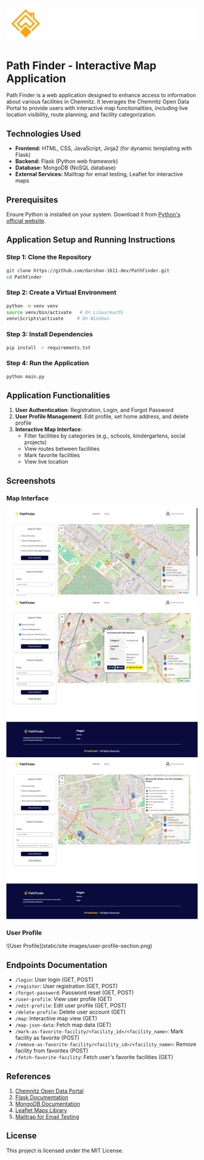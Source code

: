![Path Finder Logo](static/images/logo-white-svg.svg)

# Path Finder - Interactive Map Application

Path Finder is a web application designed to enhance access to information about various facilities in Chemnitz. It leverages the Chemnitz Open Data Portal to provide users with interactive map functionalities, including live location visibility, route planning, and facility categorization.

## Technologies Used
- **Frontend:** HTML, CSS, JavaScript, Jinja2 (for dynamic templating with Flask)
- **Backend:** Flask (Python web framework)
- **Database:** MongoDB (NoSQL database)
- **External Services:** Mailtrap for email testing, Leaflet for interactive maps

## Prerequisites
Ensure Python is installed on your system. Download it from [Python's official website](https://www.python.org/).

## Application Setup and Running Instructions

### Step 1: Clone the Repository
```bash
git clone https://github.com/darshan-1611-dev/PathFinder.git
cd PathFinder
```

### Step 2: Create a Virtual Environment
```bash
python -m venv venv
source venv/bin/activate   # On Linux/macOS
venv\Scripts\activate     # On Windows
```

### Step 3: Install Dependencies
```bash
pip install -r requirements.txt
```

### Step 4: Run the Application
```bash
python main.py
```

## Application Functionalities
1. **User Authentication**: Registration, Login, and Forgot Password
2. **User Profile Management**: Edit profile, set home address, and delete profile
3. **Interactive Map Interface**:
   - Filter facilities by categories (e.g., schools, kindergartens, social projects)
   - View routes between facilities
   - Mark favorite facilities
   - View live location

## Screenshots

### Map Interface
![Map Interface](static/siteimages/map-default-page.png)
![Map Interface](static/siteimages/map-with-popup.png)
![Map Interface](static/siteimages/map-with-routes.png)

### User Profile
![User Profile](static/site images/user-profile-section.png)

## Endpoints Documentation
- `/login`: User login (GET, POST)
- `/register`: User registration (GET, POST)
- `/forgot-password`: Password reset (GET, POST)
- `/user-profile`: View user profile (GET)
- `/edit-profile`: Edit user profile (GET, POST)
- `/delete-profile`: Delete user account (GET)
- `/map`: Interactive map view (GET)
- `/map-json-data`: Fetch map data (GET)
- `/mark-as-favorite-facility/<facility_id>/<facility_name>`: Mark facility as favorite (POST)
- `/remove-as-favorite-facility/<facility_id>/<facility_name>`: Remove facility from favorites (POST)
- `/fetch-favorite-facility`: Fetch user's favorite facilities (GET)

## References
1. [Chemnitz Open Data Portal](https://portal-chemnitz.opendata.arcgis.com/)
2. [Flask Documentation](https://flask.palletsprojects.com/en/3.0.x/)
3. [MongoDB Documentation](https://www.mongodb.com/)
4. [Leaflet Maps Library](https://leafletjs.com/reference.html)
5. [Mailtrap for Email Testing](https://mailtrap.io/)

## License
This project is licensed under the MIT License.

